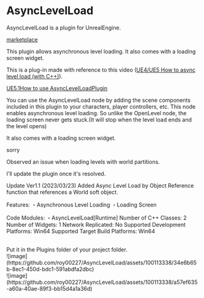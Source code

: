 # AsyncLevelLoad
AsyncLevelLoad is a plugin for UnrealEngine.

[marketplace](https://www.unrealengine.com/marketplace/ja/product/fedd4da327a946a1ae5461da851ffcf1)

This plugin allows asynchronous level loading. It also comes with a loading screen widget.

This is a plug-in made with reference to this video ([UE4/UE5 How to async level load (with C++)](https://youtube.com/watch?v=GwCD2WQ7-4U)).

[UE5.1How to use AsyncLevelLoadPlugin](https://www.youtube.com/watch?v=Mda-TK7-a18)

You can use the AsyncLevelLoad node by adding the scene components included in this plugin to your characters, player controllers, etc.
This node enables asynchronous level loading. So unlike the OpenLevel node, the loading screen never gets stuck.(It will stop when the level load ends and the level opens)

It also comes with a loading screen widget.

sorry

Observed an issue when loading levels with world partitions.

I'll update the plugin once it's resolved.

Update Ver1.1 (2023/03/23)
Added Async Level Load by Object Reference function that references a World soft object.

Features:
・Asynchronous Level Loading
・Loading Screen

Code Modules:
・AsyncLevelLoad[Runtime]
Number of C++ Classes: 2
Number of Widgets: 1
Network Replicated: No
Supported Development Platforms: Win64
Supported Target Build Platforms: Win64

<br>
Put it in the Plugins folder of your project folder.<br>
![image](https://github.com/roy00227/AsyncLevelLoad/assets/100113338/34e6b65b-8ec1-450d-bdc1-591abdfa2dbc)<br>
![image](https://github.com/roy00227/AsyncLevelLoad/assets/100113338/a57ef635-a60a-40ae-89f3-bb15d4a1a36d)


